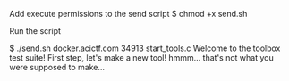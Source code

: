 

Add execute permissions to the send script
$ chmod +x send.sh

Run the script

$ ./send.sh docker.acictf.com 34913 start_tools.c
Welcome to the toolbox test suite!
First step, let's make a new tool!
hmmm... that's not what you were supposed to make...